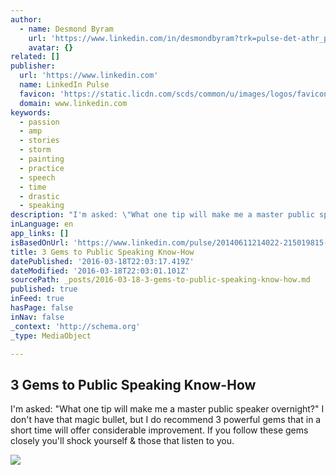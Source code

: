 ```yaml
---
author:
  - name: Desmond Byram
    url: 'https://www.linkedin.com/in/desmondbyram?trk=pulse-det-athr_prof-art_hdr'
    avatar: {}
related: []
publisher:
  url: 'https://www.linkedin.com'
  name: LinkedIn Pulse
  favicon: 'https://static.licdn.com/scds/common/u/images/logos/favicons/v1/favicon.ico'
  domain: www.linkedin.com
keywords:
  - passion
  - amp
  - stories
  - storm
  - painting
  - practice
  - speech
  - time
  - drastic
  - speaking
description: "I'm asked: \"What one tip will make me a master public speaker overnight?\" I don't have that magic bullet, but I do recommend 3 powerful gems that in a short time will offer considerable improvement. If you follow these gems closely you'll shock yourself & those that listen to you."
inLanguage: en
app_links: []
isBasedOnUrl: 'https://www.linkedin.com/pulse/20140611214022-215019815-3-gems-to-public-speaking-know-how'
title: 3 Gems to Public Speaking Know-How
datePublished: '2016-03-18T22:03:17.419Z'
dateModified: '2016-03-18T22:03:01.101Z'
sourcePath: _posts/2016-03-18-3-gems-to-public-speaking-know-how.md
published: true
inFeed: true
hasPage: false
inNav: false
_context: 'http://schema.org'
_type: MediaObject

---
```

<article style=""><h1>3 Gems to Public Speaking Know-How</h1><p>I'm asked: "What one tip will make me a master public speaker overnight?" I don't have that magic bullet, but I do recommend 3 powerful gems that in a short time will offer considerable improvement. If you follow these gems closely you'll shock yourself &amp; those that listen to you.</p><img src="https://media.licdn.com/mpr/mpr/p/2/005/069/054/329f5a2.jpg" /></article>